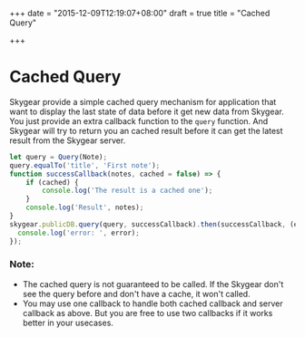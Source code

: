 +++
date = "2015-12-09T12:19:07+08:00"
draft = true
title = "Cached Query"

+++

# Cached Query

Skygear provide a simple cached query mechanism for application that want to
display the last state of data before it get new data from Skygear. You just
provide an extra callback function to the `query` function. And Skygear will try
to return you an cached result before it can get the latest result from the
Skygear server.

``` javascript
let query = Query(Note);
query.equalTo('title', 'First note');
function successCallback(notes, cached = false) => {
    if (cached) {
        console.log('The result is a cached one');
    }
    console.log('Result', notes);
}
skygear.publicDB.query(query, successCallback).then(successCallback, (error) => {
  console.log('error: ', error);
});
```

### Note:

- The cached query is not guaranteed to be called. If the Skygear don't see
  the query before and don't have a cache, it won't called.
- You may use one callback to handle both cached callback and server
  callback as above. But you are free to use two callbacks if it works better in
  your usecases.
